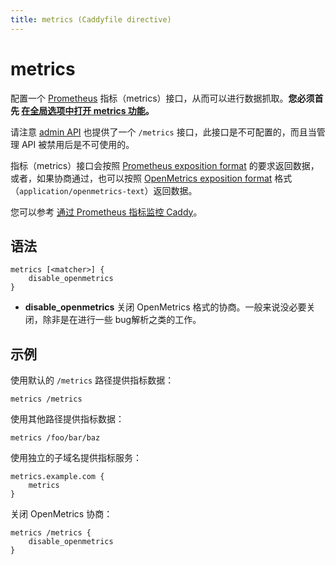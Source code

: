 ```yaml
---
title: metrics (Caddyfile directive)
---
```


# metrics

配置一个 [Prometheus](https://prometheus.io/) 指标（metrics）接口，从而可以进行数据抓取。**您必须首先 [在全局选项中打开 metrics 功能](/docs/caddyfile/options#metrics)。**

请注意 [admin API](/docs/api) 也提供了一个 `/metrics` 接口，此接口是不可配置的，而且当管理 API 被禁用后是不可使用的。

指标（metrics）接口会按照 [Prometheus exposition format](https://prometheus.io/docs/instrumenting/exposition_formats/#text-based-format) 的要求返回数据，或者，如果协商通过，也可以按照 [OpenMetrics exposition format](https://pkg.go.dev/github.com/prometheus/client_golang@v1.9.0/prometheus/promhttp#HandlerOpts) 格式（`application/openmetrics-text`）返回数据。

您可以参考 [通过 Prometheus 指标监控 Caddy](/docs/metrics)。

## 语法

```caddy-d
metrics [<matcher>] {
	disable_openmetrics
}
```

- **disable_openmetrics** 关闭 OpenMetrics 格式的协商。一般来说没必要关闭，除非是在进行一些 bug解析之类的工作。

## 示例

使用默认的 `/metrics` 路径提供指标数据：

```caddy-d
metrics /metrics
```

使用其他路径提供指标数据：

```caddy-d
metrics /foo/bar/baz
```

使用独立的子域名提供指标服务：

```caddy
metrics.example.com {
	metrics
}
```

关闭 OpenMetrics 协商：

```caddy-d
metrics /metrics {
	disable_openmetrics
}
```
